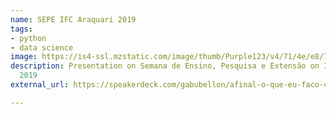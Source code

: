 ```yaml
---
name: SEPE IFC Araquari 2019
tags:
- python
- data science
image: https://is4-ssl.mzstatic.com/image/thumb/Purple123/v4/71/4e/e8/714ee84f-9588-ca25-65ac-9defdb2ed57c/AppIcon-0-0-1x_U007emarketing-0-0-0-10-0-85-220.png/320x0w.png
description: Presentation on Semana de Ensino, Pesquisa e Extensão on IFC at Araquari
  2019
external_url: https://speakerdeck.com/gabubellon/afinal-o-que-eu-faco-como-cientista-de-dados

---
```

